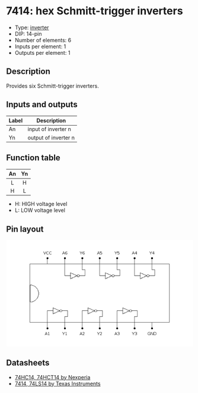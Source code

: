 # 7414: hex Schmitt-trigger inverters

- Type: [inverter](inverters.md)
- DIP: 14-pin
- Number of elements: 6
- Inputs per element: 1
- Outputs per element: 1

## Description

Provides six Schmitt-trigger inverters.

## Inputs and outputs

| Label | Description          |
| ----- | -------------------- |
| An    | input of inverter n  |
| Yn    | output of inverter n |

## Function table

| An  | Yn  |
|:---:|:---:|
| L   | H   |
| H   | L   |

- H: HIGH voltage level
- L: LOW voltage level

## Pin layout

![](../dia/7404-dip.png)

## Datasheets

- [74HC14, 74HCT14 by Nexperia](https://assets.nexperia.com/documents/data-sheet/74HC_HCT14.pdf)
- [7414, 74LS14 by Texas Instruments](http://www.ti.com/lit/ds/symlink/sn5414.pdf)

